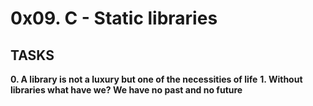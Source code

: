 # 0x09. C - Static libraries
## TASKS
**0. A library is not a luxury but one of the necessities of life** 
**1. Without libraries what have we? We have no past and no future** 
